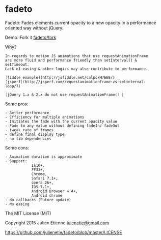 fadeto
==

Fadeto: Fades elements current opacity to a new opacity In a performance 
oriented way without jQuery. 

Demo: Fork it
	[fadeto/fork](https://github.com/julienetie/fadeto/fork)

Why?

	In regards to motion JS animations that use requestAnimationFrame 
	are more fluid and performance friendly than setInterval() & setTimeout. 
	Lack of easing & other logics may also contribute to performance.
	
	[fiddle example](http://jsfiddle.net/calpo/H7EEE/)
	[jsperf](http://jsperf.com/requestanimationframe-vs-setinterval-loop/7)
	
	(jQuery 1.x & 2.x do not use requestAnimationFrame() )


Some pros:

	- Better performance
	- Efficiency for multiple animations
	- Initiates the fade with the current opacity value
	- Fade to any value without defining fadeIn/ fadeOut
	- tweak rate of frames
	- define final display type
	- no lib dependencies


Some cons:

	- Animation duration is approximate
	- Support: 
				IE10+, 
				FF33+, 
				Chrome, 
				Safari 7.1+, 
				opera 26+,
				IOS 7.1+,
				Android Browser 4.4+,
				Android chrome
	- No callbacks (Future update)
	- No easing 


The MIT License (MIT)

Copyright 2015 Julien Etienne juienetie@gmail.com

https://github.com/julienetie/fadeto/blob/master/LICENSE

